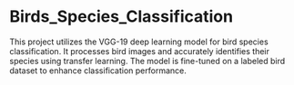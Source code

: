 # Birds_Species_Classification
This project utilizes the VGG-19 deep learning model for bird species classification. It processes bird images and accurately identifies their species using transfer learning. The model is fine-tuned on a labeled bird dataset to enhance classification performance.
